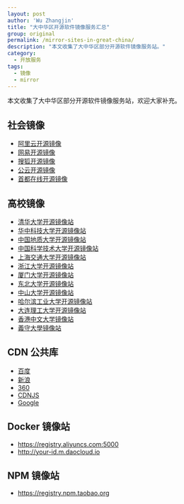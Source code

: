 ```yaml
---
layout: post
author: 'Wu Zhangjin'
title: "大中华区开源软件镜像服务汇总"
group: original
permalink: /mirror-sites-in-great-china/
description: "本文收集了大中华区部分开源软件镜像服务站。"
category:
  - 开放服务
tags:
  - 镜像
  - mirror
---
```


本文收集了大中华区部分开源软件镜像服务站，欢迎大家补充。

## 社会镜像

  * [阿里云开源镜像][3]
  * [网易开源镜像][1]
  * [搜狐开源镜像][2]
  * [公云开源镜像][4]
  * [首都在线开源镜像][5]

[1]: http://mirrors.163.com
[2]: http://mirrors.sohu.com
[3]: http://cn.archive.ubuntu.com
[4]: http://mirrors.pubyun.com
[5]: http://mirrors.yun-idc.com

## 高校镜像

  * [清华大学开源镜像站][100]
  * [华中科技大学开源镜像站][103]
  * [中国地质大学开源镜像站][106]
  * [中国科学技术大学开源镜像站][107]
  * [上海交通大学开源镜像站][108]
  * [浙江大学开源镜像站][109]
  * [厦门大学开源镜像站][111]
  * [东北大学开源镜像站][113]
  * [中山大学开源镜像站][116]
  * [哈尔滨工业大学开源镜像站][117]
  * [大连理工大学开源镜像站][118]
  * [香港中文大学镜像站][120]
  * [義守大學镜像站][121]

[100]: http://mirrors.tuna.tsinghua.edu.cn
[103]: http://mirrors.hust.edu.cn
[106]: http://mirrors.cug.edu.cn
[107]: http://mirrors.ustc.edu.cn
[108]: http://ftp.sjtu.edu.cn
[109]: http://mirrors.zju.edu.cn/
[111]: http://mirrors.xmu.edu.cn/
[113]: http://mirrors.neu.edu.cn/
[114]: http://mirrors.lzu.educn/
[116]: http://mirror.sysu.edu.cn/
[117]: http://run.hit.edu.cn/
[118]: http://mirror.dlut.edu.cn/
[120]: http://ftp.cuhk.edu.hk/pub/Linux/
[121]: http://ftp.isu.edu.tw/pub/Linux/

## CDN 公共库

  * [百度][10001]
  * [新浪][10002]
  * [360][10003]
  * [CDNJS][10004]
  * [Google][10005]

[10001]: http://developer.baidu.com/wiki/index.php?title=docs/cplat/libs
[10002]: http://lib.sinaapp.com/
[10003]: http://libs.useso.com/
[10004]: https://cdnjs.com/
[10005]: https://developers.google.com/speed/libraries/

## Docker 镜像站

  * https://registry.aliyuncs.com:5000
  * http://your-id.m.daocloud.io

## NPM 镜像站

  * https://registry.npm.taobao.org
